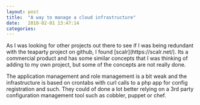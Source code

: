 ```yaml
---
layout: post
title:  "A way to manage a cloud infrastructure"
date:   2010-02-01 13:47:14
categories:   
---
```

<p>As I was looking for other projects out there to see if I was being redundant with the teaparty project on github, I found [scalr](https://scalr.net/). Its a commercial product and has some similar concepts that I was thinking of adding to my own project, but some of the concepts are not really done.</p>
<p>The application management and role management is a bit weak and the infrastructure is based on crontabs with curl calls to a php app for config registration and such. They could of done a lot better relying on a 3rd party configuration management tool such as cobbler, puppet or chef.</p>
